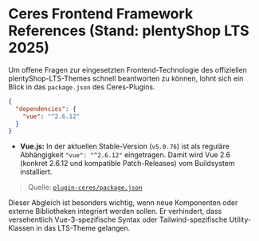# Ceres Frontend Framework References (Stand: plentyShop LTS 2025)

Um offene Fragen zur eingesetzten Frontend-Technologie des offiziellen plentyShop-LTS-Themes schnell beantworten zu können, lohnt sich ein Blick in das `package.json` des Ceres-Plugins.

```json
{
  "dependencies": {
    "vue": "^2.6.12"
  }
}
```

- **Vue.js:** In der aktuellen Stable-Version (`v5.0.76`) ist als reguläre Abhängigkeit `"vue": "^2.6.12"` eingetragen. Damit wird Vue 2.6 (konkret 2.6.12 und kompatible Patch-Releases) vom Buildsystem installiert.

> Quelle: [`plugin-ceres/package.json`](../../plugin-ceres/package.json)

Dieser Abgleich ist besonders wichtig, wenn neue Komponenten oder externe Bibliotheken integriert werden sollen. Er verhindert, dass versehentlich Vue-3-spezifische Syntax oder Tailwind-spezifische Utility-Klassen in das LTS-Theme gelangen.
